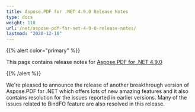 ```yaml
---
title: Aspose.PDF for .NET 4.9.0 Release Notes
type: docs
weight: 110
url: /net/aspose-pdf-for-net-4-9-0-release-notes/
lastmod: "2020-12-16"
---
```


{{% alert color="primary" %}} 

This page contains release notes for [Aspose.PDF for .NET 4.9.0](http://www.aspose.com/downloads/pdf/net/new-releases/aspose.pdf-for-.net-4.9.0/)

{{% /alert %}} 

We're pleased to announce the release of another breakthrough version of Aspose.PDF for .NET which offers lots of new amazing features and it also contains resolution for the issues reported in earlier versions. Many of the issues related to BindFO feature are also resolved in this release.

